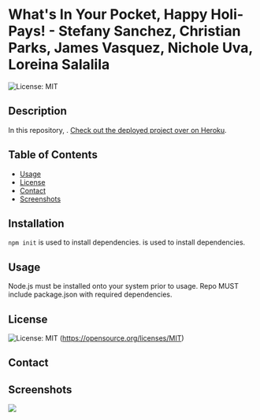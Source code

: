   # What's In Your Pocket, Happy Holi-Pays! - Stefany Sanchez, Christian Parks, James Vasquez, Nichole Uva, Loreina Salalila
  ![License: MIT](https://img.shields.io/badge/License-MIT-yellow.svg)
  ## Description
  In this repository, . [Check out the deployed project over on Heroku](https://hw-note-taker.herokuapp.com/).
  ## Table of Contents
  * [Usage](#usage)
  * [License](#license)
  * [Contact](#contact)
  * [Screenshots](#screenshots)
  ## Installation
  ```npm init``` is used to install dependencies. is used to install dependencies.
  ## Usage
  Node.js must be installed onto your system prior to usage. Repo MUST include package.json with required dependencies.
  ## License
  ![License: MIT](https://img.shields.io/badge/License-MIT-yellow.svg)
  (https://opensource.org/licenses/MIT)
  ## Contact
  ## Screenshots
  <img src="assets/Note-Taker.gif">